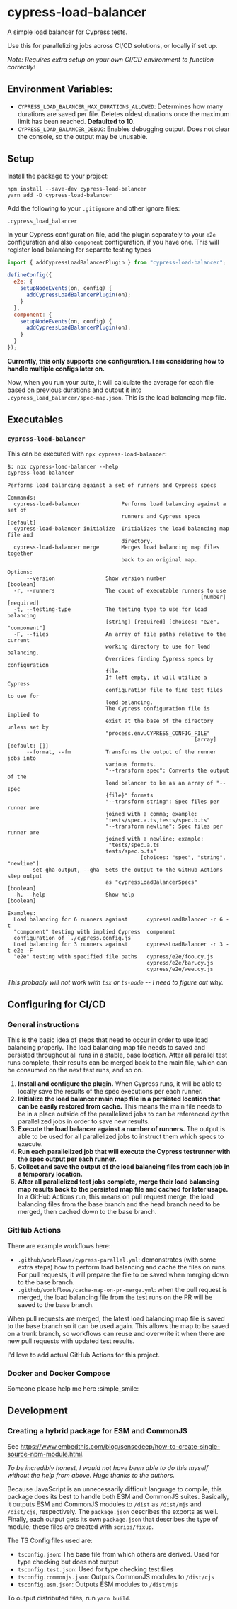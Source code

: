 # cypress-load-balancer

A simple load balancer for Cypress tests.

Use this for parallelizing jobs across CI/CD solutions, or locally if set up.

_Note: Requires extra setup on your own CI/CD environment to function correctly!_

## Environment Variables:

- `CYPRESS_LOAD_BALANCER_MAX_DURATIONS_ALLOWED`: Determines how many durations are saved per file. Deletes oldest
  durations once the maximum limit has been reached. **Defaulted to 10**.
- `CYPRESS_LOAD_BALANCER_DEBUG`: Enables debugging output. Does not clear the console, so the output may be unusable.

## Setup

Install the package to your project:

```shell
npm install --save-dev cypress-load-balancer
yarn add -D cypress-load-balancer
```

Add the following to your `.gitignore` and other ignore files:

```
.cypress_load_balancer
```

In your Cypress configuration file, add the plugin separately to your `e2e` configuration and also `component`
configuration, if you have one.
This will register load balancing for separate testing types

```js
import { addCypressLoadBalancerPlugin } from "cypress-load-balancer";

defineConfig({
  e2e: {
    setupNodeEvents(on, config) {
      addCypressLoadBalancerPlugin(on);
    }
  },
  component: {
    setupNodeEvents(on, config) {
      addCypressLoadBalancerPlugin(on);
    }
  }
});
```

**Currently, this only supports one configuration. I am considering how to handle multiple configs later on.**

Now, when you run your suite, it will calculate the average for each file based on previous durations and output it into
`.cypress_load_balancer/spec-map.json`. This is the load balancing map file.

## Executables

### `cypress-load-balancer`

This can be executed with `npx cypress-load-balancer`:

```
$: npx cypress-load-balancer --help
cypress-load-balancer

Performs load balancing against a set of runners and Cypress specs

Commands:
  cypress-load-balancer             Performs load balancing against a set of
                                    runners and Cypress specs          [default]
  cypress-load-balancer initialize  Initializes the load balancing map file and
                                    directory.
  cypress-load-balancer merge       Merges load balancing map files together
                                    back to an original map.

Options:
      --version                Show version number                     [boolean]
  -r, --runners                The count of executable runners to use
                                                             [number] [required]
  -t, --testing-type           The testing type to use for load balancing
                               [string] [required] [choices: "e2e", "component"]
  -F, --files                  An array of file paths relative to the current
                               working directory to use for load balancing.
                               Overrides finding Cypress specs by configuration
                               file.
                               If left empty, it will utilize a Cypress
                               configuration file to find test files to use for
                               load balancing.
                               The Cypress configuration file is implied to
                               exist at the base of the directory unless set by
                               "process.env.CYPRESS_CONFIG_FILE"
                                                           [array] [default: []]
      --format, --fm           Transforms the output of the runner jobs into
                               various formats.
                               "--transform spec": Converts the output of the
                               load balancer to be as an array of "--spec
                               {file}" formats
                               "--transform string": Spec files per runner are
                               joined with a comma; example:
                               "tests/spec.a.ts,tests/spec.b.ts"
                               "--transform newline": Spec files per runner are
                               joined with a newline; example:
                                "tests/spec.a.ts
                               tests/spec.b.ts"
                                          [choices: "spec", "string", "newline"]
      --set-gha-output, --gha  Sets the output to the GitHub Actions step output
                               as "cypressLoadBalancerSpecs"           [boolean]
  -h, --help                   Show help                               [boolean]

Examples:
  Load balancing for 6 runners against      cypressLoadBalancer -r 6 -t
  "component" testing with implied Cypress  component
  configuration of `./cypress.config.js`
  Load balancing for 3 runners against      cypressLoadBalancer -r 3 -t e2e -F
  "e2e" testing with specified file paths   cypress/e2e/foo.cy.js
                                            cypress/e2e/bar.cy.js
                                            cypress/e2e/wee.cy.js
```

_This probably will not work with `tsx` or `ts-node` -- I need to figure out why._

## Configuring for CI/CD

### General instructions

This is the basic idea of steps that need to occur in order to use load balancing properly. The load balancing map file
needs to saved and persisted throughout all runs in a stable, base location. After all parallel test runs complete,
their results can be merged back to the main file, which can be consumed on the next test runs, and so on.

1. **Install and configure the plugin.** When Cypress runs, it will be able to locally save the results of the spec
   executions per each runner.
2. **Initialize the load balancer main map file in a persisted location that can be easily restored from cache.** This
   means the main file needs to be in a place outside of the parallelized jobs to can be referenced _by_ the
   parallelized jobs in order to save new results.
3. **Execute the load balancer against a number of runners.** The output is able to be used for all parallelized jobs to
   instruct them which specs to execute.
4. **Run each parallelized job that will execute the Cypress testrunner with the spec output per each runner.**
5. **Collect and save the output of the load balancing files from each job in a temporary location.**
6. **After all parallelized test jobs complete, merge their load balancing map results back to the persisted map file
   and cached for later usage.**
   In a GitHub Actions run, this means on pull request merge, the load balancing files from the base branch and the head
   branch need to be merged, then cached down to the base branch.

### GitHub Actions

There are example workflows here:

- `.github/workflows/cypress-parallel.yml`: demonstrates (with some extra steps) how to
  perform load balancing and cache the files on runs. For pull requests, it will prepare the file to be saved when
  merging down to the base branch.
- `.github/workflows/cache-map-on-pr-merge.yml`: when the pull request is merged, the load balancing file from the test
  runs on the PR will be saved to the base branch.

When pull requests are merged, the latest load balancing map file is saved to the base branch so it can be used again.
This allows the map to be saved on a trunk branch, so workflows can reuse and overwrite it when there are new pull
requests with updated test results.

I'd love to add actual GitHub Actions for this project.

### Docker and Docker Compose

Someone please help me here :simple_smile:

## Development

### Creating a hybrid package for ESM and CommonJS

See https://www.embedthis.com/blog/sensedeep/how-to-create-single-source-npm-module.html.

_To be incredibly honest, I would not have been able to do this myself without the help from above. Huge thanks to the
authors._

Because JavaScript is an unnecessarily difficult language to compile, this package does its best to handle both ESM and
CommonJS suites. Basically, it outputs ESM and CommonJS modules to `/dist` as `/dist/mjs` and `/dist/cjs`, respectively.
The `package.json` describes the exports as well. Finally, each output gets its own `package.json` that describes the
type of module; these files are created with `scrips/fixup`.

The TS Config files used are:

- `tsconfig.json`: The base file from which others are derived. Used for type checking but does not output
- `tsconfig.test.json`: Used for type checking test files
- `tsconfig.commonjs.json`: Outputs CommonJS modules to `/dist/cjs`
- `tsconfig.esm.json`: Outputs ESM modules to `/dist/mjs`

To output distributed files, run `yarn build`.
